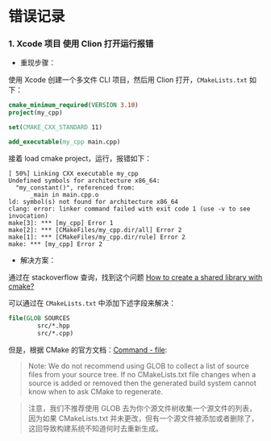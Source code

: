 # 错误记录

### 1. Xcode 项目 使用 Clion 打开运行报错

- 重现步骤：

使用 Xcode 创建一个多文件 CLI 项目，然后用 Clion 打开，`CMakeLists.txt` 如下：

```cmake
cmake_minimum_required(VERSION 3.10)
project(my_cpp)

set(CMAKE_CXX_STANDARD 11)

add_executable(my_cpp main.cpp)
```

接着 load cmake project，运行，报错如下：

```
[ 50%] Linking CXX executable my_cpp
Undefined symbols for architecture x86_64:
  "my_constant()", referenced from:
      _main in main.cpp.o
ld: symbol(s) not found for architecture x86_64
clang: error: linker command failed with exit code 1 (use -v to see invocation)
make[3]: *** [my_cpp] Error 1
make[2]: *** [CMakeFiles/my_cpp.dir/all] Error 2
make[1]: *** [CMakeFiles/my_cpp.dir/rule] Error 2
make: *** [my_cpp] Error 2
```

- 解决方案：

通过在 stackoverflow 查询，找到这个问题 [How to create a shared library with cmake?](https://stackoverflow.com/questions/17511496/how-to-create-a-shared-library-with-cmake)

可以通过在 `CMakeLists.txt` 中添加下述字段来解决：

```cmake
file(GLOB SOURCES
        src/*.hpp
        src/*.cpp)
```

但是，根据 CMake 的官方文档：[Command - file](https://cmake.org/cmake/help/v3.3/command/file.html?highlight=glob#file):

> Note: We do not recommend using GLOB to collect a list of source files from your source tree. If no CMakeLists.txt file changes when a source is added or removed then the generated build system cannot know when to ask CMake to regenerate.

> 注意，我们不推荐使用 GLOB 去为你个源文件树收集一个源文件的列表，因为如果 CMakeLists.txt 并未更改，但有一个源文件被添加或者删除了，这回导致构建系统不知道何时去重新生成。






